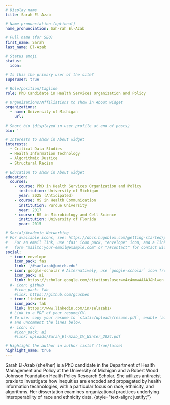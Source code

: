 ```yaml
---
# Display name
title: Sarah El-Azab

# Name pronunciation (optional)
name_pronunciation: Sah-rah El-Azab

# Full name (for SEO)
first_name: Sarah
last_name: El-Azab

# Status emoji
status:
  icon: 

# Is this the primary user of the site?
superuser: true

# Role/position/tagline
role: PhD Candidate in Health Services Organization and Policy

# Organizations/Affiliations to show in About widget
organizations:
  - name: University of Michigan
    url: 

# Short bio (displayed in user profile at end of posts)
bio: ''

# Interests to show in About widget
interests:
  - Critical Data Studies
  - Health Information Technology
  - Algorithmic Justice
  - Structural Racism

# Education to show in About widget
education:
  courses:
    - course: PhD in Health Services Organization and Policy
      institution: University of Michigan
      year: 2025 (Anticipated)
    - course: MS in Health Communication
      institution: Purdue University
      year: 2017
    - course: BS in Microbiology and Cell Science
      institution: University of Florida
      year: 2015

# Social/Academic Networking
# For available icons, see: https://docs.hugoblox.com/getting-started/page-builder/#icons
#   For an email link, use "fas" icon pack, "envelope" icon, and a link in the
#   form "mailto:your-email@example.com" or "/#contact" for contact widget.
social:
  - icon: envelope
    icon_pack: fas
    link: '/#saelazab@umich.edu'
  - icon: google-scholar # Alternatively, use `google-scholar` icon from `ai` icon pack
    icon_pack: ai
    link: https://scholar.google.com/citations?user=x4c4mmwAAAAJ&hl=en
  #- icon: github
    #icon_pack: fab
    #link: https://github.com/gcushen
  - icon: linkedin
    icon_pack: fab
    link: https://www.linkedin.com/in/selazab1/
  # Link to a PDF of your resume/CV.
  # To use: copy your resume to `static/uploads/resume.pdf`, enable `ai` icons in `params.yaml`,
  # and uncomment the lines below.
  #- icon: cv
    #icon_pack: ai
    #link: uploads/Sarah_El-Azab_CV_Winter_2024.pdf

# Highlight the author in author lists? (true/false)
highlight_name: true
---
```


Sarah El-Azab (she/her) is a PhD candidate in the Department of Health Management and Policy at the University of Michigan and a Robert Wood Johnson Foundation Health Policy Research Scholar. She utilizes antiracist praxis to investigate how inequities are encoded and propagated by health information technologies, with a particular focus on race, ethnicity, and algorithms. Her dissertation examines organizational practices underlying interoperability of race and ethnicity data. 
{style="text-align: justify;"}
